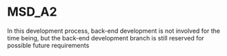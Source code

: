 # MSD_A2
In this development process, back-end development is not involved for the time being, but the back-end development branch is still reserved for possible future requirements